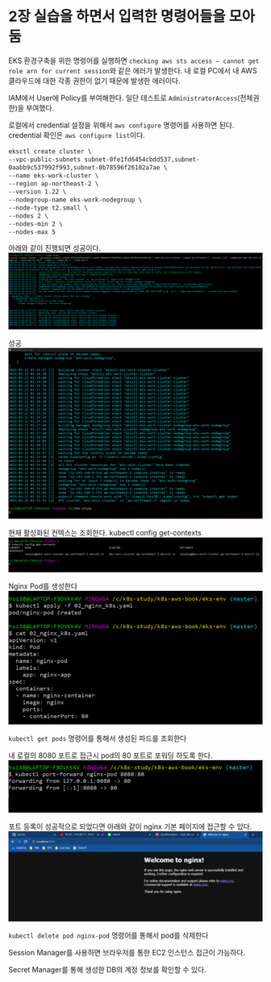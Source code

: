 # 2장 실습을 하면서 입력한 명령어들을 모아둠

EKS 환경구축을 위한 명령어를 실행하면 `checking aws sts access – cannot get role arn for current session`와 같은 에러가 발생한다. 
내 로컬 PC에서 내 AWS 클라우드에 대한 각종 권한이 없기 때문에 발생한 에러이다.

IAM에서 User에 Policy를 부여해한다. 일단 테스트로 `AdministratorAccess`(전체권한)을 부여했다.

로컬에서 credential 설정을 위해서 `aws configure` 명령어를 사용하면 된다.
credential 확인은 `aws configure list`이다.

```shell
eksctl create cluster \
--vpc-public-subnets subnet-0fe1fd6454cbdd537,subnet-0aabb9c537992f993,subnet-0b78596f26102a7ae \
--name eks-work-cluster \
--region ap-northeast-2 \
--version 1.22 \
--nodegroup-name eks-work-nodegroup \
--node-type t2.small \
--nodes 2 \
--nodes-min 2 \
--nodes-max 5
```

아래와 같이 진행되면 성공이다.
![](2023-03-22-01-19-23.png)

성공
![](2023-03-22-01-34-07.png)

현재 활성화된 컨텍스는 조회한다.
kubectl config get-contexts
![](2023-03-25-19-21-21.png)

Nginx Pod를 생성한다
![](2023-03-25-19-23-08.png)

`kubectl get pods` 명령어를 통해서 생성된 파드를 조회한다

내 로컬의 8080 포트로 접근시 pod의 80 포트로 포워딩 하도록 한다.
![](2023-03-25-19-24-57.png)

포트 등록이 성공적으로 되었다면 아래와 같이 nginx 기본 페이지에 접근할 수 있다.
![](2023-03-25-19-25-38.png)

`kubectl delete pod nginx-pod` 명령어를 통해서 pod를 삭제한다


Session Manager를 사용하면 브라우저를 통한 EC2 인스턴스 접근이 가능하다. 

Secret Manager를 통해 생성한 DB의 계정 정보를 확인할 수 있다.